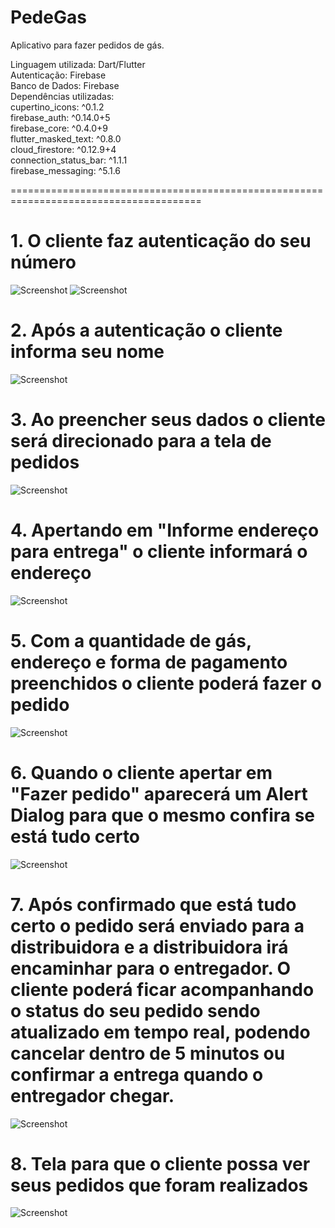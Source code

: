 # PedeGas
Aplicativo para fazer pedidos de gás.

Linguagem utilizada: Dart/Flutter <br>
Autenticação: Firebase <br>
Banco de Dados: Firebase <br>
Dependências utilizadas: <br>
  cupertino_icons: ^0.1.2 <br>
  firebase_auth: ^0.14.0+5 <br>
  firebase_core: ^0.4.0+9 <br>
  flutter_masked_text: ^0.8.0 <br>
  cloud_firestore: ^0.12.9+4 <br>
  connection_status_bar: ^1.1.1 <br>
  firebase_messaging: ^5.1.6 <br>
  
=======================================================================================

# 1. O cliente faz autenticação do seu número
![Screenshot](1.jpg)
![Screenshot](2.jpg)

# 2. Após a autenticação o cliente informa seu nome
![Screenshot](3.jpg)

# 3. Ao preencher seus dados o cliente será direcionado para a tela de pedidos
![Screenshot](4.jpg)

# 4. Apertando em "Informe endereço para entrega" o cliente informará o endereço
![Screenshot](5.jpg)

# 5. Com a quantidade de gás, endereço e forma de pagamento preenchidos o cliente poderá fazer o pedido
![Screenshot](6.jpg)

# 6. Quando o cliente apertar em "Fazer pedido" aparecerá um Alert Dialog para que o mesmo confira se está tudo certo
![Screenshot](7.jpg)

# 7. Após confirmado que está tudo certo o pedido será enviado para a distribuidora e a distribuidora irá encaminhar para o entregador. O cliente poderá ficar  acompanhando o status do seu pedido sendo atualizado em tempo real, podendo cancelar dentro de 5 minutos ou confirmar a entrega quando o entregador chegar.
![Screenshot](8.jpg)

# 8. Tela para que o cliente possa ver seus pedidos que foram realizados
![Screenshot](9.jpg)
